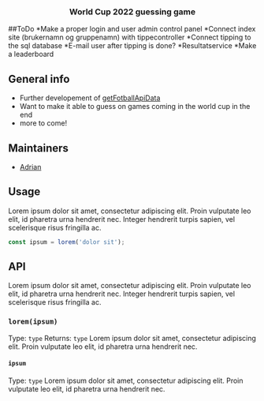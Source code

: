 <h3 align="center">World Cup 2022 guessing game</h3>

##ToDo
*Make a proper login and user admin control panel
*Connect index site (brukernamn og gruppenamn) with tippecontroller
*Connect tipping to the sql database
*E-mail user after tipping is done?
*Resultatservice
*Make a leaderboard


## General info
* Further developement of [getFotballApiData](https://github.com/Vigdals/getFotballApiData)
* Want to make it able to guess on games coming in the world cup in the end
* more to come!

## Maintainers
* [Adrian](https://github.com/vigdals)

## Usage
Lorem ipsum dolor sit amet, consectetur adipiscing elit. Proin vulputate leo elit, id pharetra urna hendrerit nec. Integer hendrerit turpis sapien, vel scelerisque risus fringilla ac.
```javascript
const ipsum = lorem('dolor sit');
```
## API
Lorem ipsum dolor sit amet, consectetur adipiscing elit. Proin vulputate leo elit, id pharetra urna hendrerit nec. Integer hendrerit turpis sapien, vel scelerisque risus fringilla ac.
### `lorem(ipsum)`
Type: `type`
Returns: `type`
Lorem ipsum dolor sit amet, consectetur adipiscing elit. Proin vulputate leo elit, id pharetra urna hendrerit nec.
#### `ipsum`
Type: `type`
Lorem ipsum dolor sit amet, consectetur adipiscing elit. Proin vulputate leo elit, id pharetra urna hendrerit nec.
